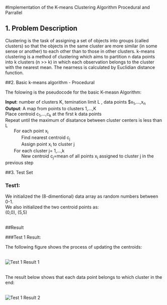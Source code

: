 #Implementation of the K-means Clustering Algorithm Procedural and Parrallel

## 1. Problem Description 

Clustering is the task of assigning a set of objects into groups (called clusters) so that the objects in the same cluster are more similar (in some sense or another) to each other than to those in other clusters. k-means clustering is a method of clustering which aims to partition n data points into k clusters (n >> k) in which each observation belongs to the cluster with the nearest mean.  The nearness is calculated by Euclidian distance function.

##2. Basic  k-means algorithm - Procedural

The folowing is the pseudocode for the basic K-measn Algorithm:

**Input**: number of clusters K, temination limit L , data points $x<sub>1</sub>,...,x<sub>n</sub><br>
**Output**: A map from points to clusters 1,...,K<br>
Place centroid c<sub>1</sub>,…,c<sub>k</sub> at the first k data points<br>
Repeat until the maximum of disatance between cluster centers is less than L <br>
&nbsp;&nbsp;&nbsp;&nbsp;&nbsp;&nbsp;	For each point x<sub>i</sub><br>
&nbsp;&nbsp;&nbsp;&nbsp;&nbsp;&nbsp;&nbsp;&nbsp;&nbsp;&nbsp;&nbsp;&nbsp;	Find nearest centroid c<sub>j</sub><br>
&nbsp;&nbsp;&nbsp;&nbsp;&nbsp;&nbsp;&nbsp;&nbsp;&nbsp;&nbsp;&nbsp;&nbsp;		Assign point x<sub>i</sub> to cluster j<br>
&nbsp;&nbsp;&nbsp;&nbsp; &nbsp;&nbsp;For each cluster j= 1,…,k<br>
&nbsp;&nbsp;&nbsp;&nbsp;&nbsp;&nbsp;&nbsp;&nbsp;&nbsp;&nbsp;&nbsp;&nbsp; New centroid c<sub>j</sub>=mean of all points x<sub>i</sub> assigned to cluster j in the previous step<br>






##3. Test Set<br>

### Test1: 

We initialized the (8-dimentional) data array as random numbers between 0-1.<br>
We also initialized the two centroid points as:<br>
(0,0), (5,5)<br><br>  



##Result<br>

###Test 1 Result:<br>

The following figure shows the process of updating the centroids:<br><br>

![Test 1 Result 1](https://github.com/maederayati/Parallel-Kmeans/blob/master/Test1_result1.jpg) <br><br>

The result below shows that each data point belongs to which cluster in the end: <br><br>

![Test 1 Result 2](https://github.com/maederayati/Parallel-Kmeans/blob/master/Test1_result2.jpg) <br><br>
